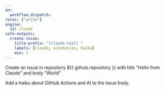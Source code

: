 ```yaml
---
on:
  workflow_dispatch:
roles: ["write"]
engine: 
  id: claude
safe-outputs:
  create-issue:
    title-prefix: "[claude-test] "
    labels: [claude, automation, haiku]
    min: 1
---
```


Create an issue in repository ${{ github.repository }} with title "Hello from Claude" and body "World"

Add a haiku about GitHub Actions and AI to the issue body.